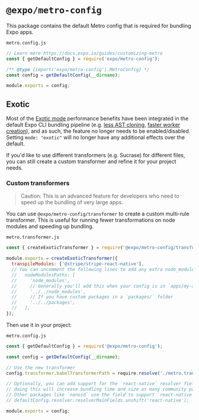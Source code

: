 # `@expo/metro-config`

This package contains the default Metro config that is required for bundling Expo apps.

`metro.config.js`

```js
// Learn more https://docs.expo.io/guides/customizing-metro
const { getDefaultConfig } = require('expo/metro-config');

/** @type {import('expo/metro-config').MetroConfig} */
const config = getDefaultConfig(__dirname);

module.exports = config;
```

## Exotic

Most of the [Exotic mode](https://blog.expo.dev/drastically-faster-bundling-in-react-native-a54f268e0ed1) performance benefits have been integrated in the default Expo CLI bundling pipeline (e.g. [less AST cloning](https://github.com/facebook/metro/pull/854), [faster worker creation](https://github.com/facebook/metro/pull/856)), and as such, the feature no longer needs to be enabled/disabled. Setting `mode: "exotic"` will no longer have any additional effects over the default.

If you'd like to use different transformers (e.g. Sucrase) for different files, you can still create a custom transformer and refine it for your project needs.

### Custom transformers

> Caution: This is an advanced feature for developers who need to speed up the bundling of very large apps.

You can use `@expo/metro-config/transformer` to create a custom multi-rule transformer. This is useful for running fewer transformations on node modules and speeding up bundling.

`metro.transformer.js`

```js
const { createExoticTransformer } = require('@expo/metro-config/transformer');

module.exports = createExoticTransformer({
  transpileModules: ['@stripe/stripe-react-native'],
  // You can uncomment the following lines to add any extra node_modules paths in a monorepo:
  //   nodeModulesPaths: [
  //     'node_modules',
  //     // Generally you'll add this when your config is in `apps/my-app/metro.config.js`
  //     '../../node_modules',
  //     // If you have custom packages in a `packages/` folder
  //     '../../packages',
  //   ],
});
```

Then use it in your project:

`metro.config.js`

```js
const { getDefaultConfig } = require('@expo/metro-config');

const config = getDefaultConfig(__dirname);

// Use the new transformer
config.transformer.babelTransformerPath = require.resolve('./metro.transformer');

// Optionally, you can add support for the `react-native` resolver field back
// doing this will increase bundling time and size as many community packages ship untransformed code using this feature.
// Other packages like `nanoid` use the field to support `react-native` so you may need to enable it regardless.
// defaultConfig.resolver.resolverMainFields.unshift('react-native');

module.exports = config;
```
